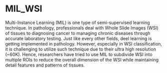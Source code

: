# MIL_WSI
Multi-Instance Learning (MIL) is one type of semi-supervised learning technique. In pathology, professionals deal with Whole Slide Images (WSI) of tissues to diagnosing cancer to managing chronic diseases through accurate laboratory testing. Just like every other fields, deel learning is getting implemented in pathology. However, especially in WSI classification, it is challenging to utilize such technique due to their ultra high resolution (~60K). Hence, researchers have tried to use MIL to subdivide WSI into multiple ROIs to reduce the overall dimension of the WSI while maintaining detail features and patterns of tissues. 

